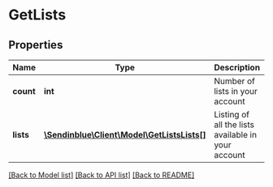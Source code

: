 # GetLists

## Properties
Name | Type | Description | Notes
------------ | ------------- | ------------- | -------------
**count** | **int** | Number of lists in your account | 
**lists** | [**\Sendinblue\Client\Model\GetListsLists[]**](GetListsLists.md) | Listing of all the lists available in your account | 

[[Back to Model list]](../README.md#documentation-for-models) [[Back to API list]](../README.md#documentation-for-api-endpoints) [[Back to README]](../README.md)


